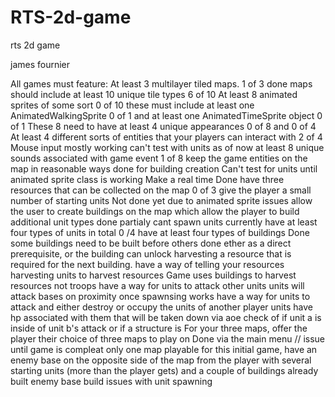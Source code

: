 # RTS-2d-game
rts 2d game
<p>james fournier</p>
All games must feature:
At least 3 multilayer tiled maps.   1 of 3 done
maps should include at least 10 unique tile types 6 of 10
At least 8 animated sprites of some sort 0 of 10
these must include at least one AnimatedWalkingSprite 0 of 1
and at least one AnimatedTimeSprite object 0 of 1
These 8 need to have at least 4 unique appearances 0 of 8 and 0 of 4
At least 4 different sorts of entities that your players can interact with 2 of 4
Mouse input mostly working can't test with units as of now
at least 8 unique sounds associated with game event 1 of 8
keep the game entities on the map in reasonable ways done for building creation
Can't test for units until animated sprite class is working
Make a real time  Done
have three resources that can be collected on the map 0 of 3
give the player a small number of starting units  Not done yet due to animated sprite issues
allow the user to create buildings on the map which allow the player to build additional unit types  done partialy cant spawn units currently
have at least four types of units in total 0 /4
have at least four types of buildings Done
some buildings need to be built before others done
ether as a direct prerequisite, or the building can unlock harvesting a resource that is required for the next building.
have a way of telling your resources harvesting units to harvest resources Game uses buildings to harvest resources not troops
have a way for units to attack other units units will attack bases on proximity once spawnsing works
have a way for units to attack and either destroy or occupy the units of another player units have hp associated with them that will be taken down via aoe check of if unit a is inside of unit b's attack or if a structure is
For your three maps, offer the player their choice of three maps to play on Done via the main menu // issue until game is compleat only one map playable
for this initial game, have an enemy base on the opposite side of the map from the player with several starting units (more than the player gets) and a couple of buildings already built enemy base build issues with unit spawning
